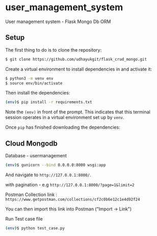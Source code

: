 # user_management_system
User management system - Flask Mongo Db ORM
## Setup

The first thing to do is to clone the repository:

```sh
$ git clone https://github.com/udhayukgit/flask_crud_mongo.git
```

Create a virtual environment to install dependencies in and activate it:

```sh
$ python3 -m venv env
$ source env/bin/activate
```

Then install the dependencies:

```sh
(env)$ pip install -r requirements.txt
```
Note the `(env)` in front of the prompt. This indicates that this terminal
session operates in a virtual environment set up by `venv`.

Once `pip` has finished downloading the dependencies:

Cloud Mongodb
-------------
Database -  usermanagement 

```sh
(env)$ gunicorn --bind 0.0.0.0:8000 wsgi:app
```

And navigate to `http://127.0.0.1:8000/`.

with pagination -  e.g `http://127.0.0.1:8000/?page=1&limit=2`


Postman Collection link : `https://www.getpostman.com/collections/cf2c0b6e12c1e4d92f24`


You can then import this link into Postman ("Import -> Link")


Run Test case file

```sh
(env)$ python test_case.py
```
